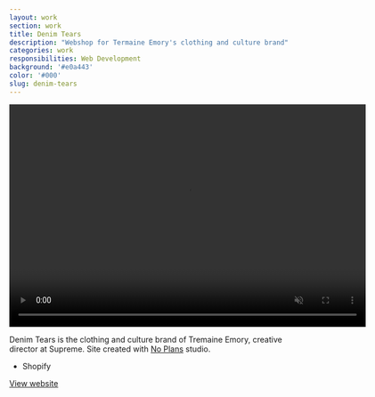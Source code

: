 ```yaml
---
layout: work
section: work
title: Denim Tears
description: "Webshop for Termaine Emory's clothing and culture brand"
categories: work
responsibilities: Web Development
background: '#e0a443'
color: '#000'
slug: denim-tears
---
```


<div>
  <video loop muted playsinline id="{{ page.slug }}" class="browser_img" title="{{ page.title }}"
    preload="auto" width="640" height="400" data-setup="{}">
    <source src="{{ site.root }}/work/videos/denimtears.mp4#t=0.1" type='video/mp4'>
  </video>
</div>

<p>
  Denim Tears is the clothing and culture brand of Tremaine Emory, creative director at Supreme. Site created with <a href="https://no-plans.com/" target="_blank">No Plans</a> studio.
</p>

<ul class="tags">
  <li>Shopify</li>
</ul>

<a href="https://denim-tears.com/" class="button" rel="external">View website</a>
